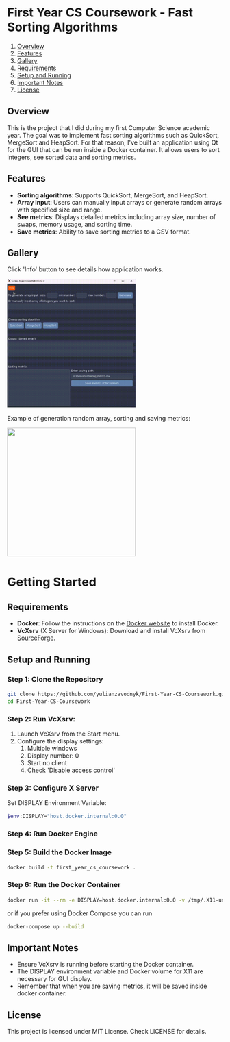 # First Year CS Coursework - Fast Sorting Algorithms

1. [Overview](#overview)
2. [Features](#features)
3. [Gallery](#gallery)
4. [Requirements](#requirements)
5. [Setup and Running](#setup-and-running)
6. [Important Notes](#important-notes)
7. [License](#license)

## Overview
This is the project that I did during my first Computer Science academic year.
The goal was to implement fast sorting algorithms such as QuickSort, MergeSort and HeapSort.
For that reason, I've built an application using Qt for the GUI that can be run inside a Docker container.
It allows users to sort integers, see sorted data and sorting metrics.

## Features
- **Sorting algorithms**: Supports QuickSort, MergeSort, and HeapSort.
- **Array input**: Users can manually input arrays or generate random arrays with specified size and range.
- **See metrics**: Displays detailed metrics including array size, number of swaps, memory usage, and sorting time.
- **Save metrics**: Ability to save sorting metrics to a CSV format.

## Gallery
Click 'Info' button to see details how application works.

<img src="docs/gallery/info.gif" width="300" height="300"/>

Example of generation random array, sorting and saving metrics:

<img src="docs/gallery/sorting_example.gif" width="300" height="300"/>

# Getting Started

## Requirements

- **Docker**: Follow the instructions on the [Docker website](https://www.docker.com/get-started) to install Docker.
- **VcXsrv** (X Server for Windows): Download and install VcXsrv from [SourceForge](https://sourceforge.net/projects/vcxsrv/).

## Setup and Running

### Step 1: Clone the Repository
```sh
git clone https://github.com/yulianzavodnyk/First-Year-CS-Coursework.git
cd First-Year-CS-Coursework
```

### Step 2: Run VcXsrv:
1. Launch VcXsrv from the Start menu.
2. Configure the display settings:
   1. Multiple windows
   2. Display number: 0
   3. Start no client
   4. Check 'Disable access control'

### Step 3: Configure X Server
Set DISPLAY Environment Variable:
```sh
$env:DISPLAY="host.docker.internal:0.0"
```

### Step 4: Run Docker Engine

### Step 5: Build the Docker Image
```sh
docker build -t first_year_cs_coursework .
```

### Step 6: Run the Docker Container
```sh
docker run -it --rm -e DISPLAY=host.docker.internal:0.0 -v /tmp/.X11-unix:/tmp/.X11-unix first_year_cs_coursework
```
or if you prefer using Docker Compose you can run
```sh
docker-compose up --build
```

## Important Notes
- Ensure VcXsrv is running before starting the Docker container.
- The DISPLAY environment variable and Docker volume for X11 are necessary for GUI display.
- Remember that when you are saving metrics, it will be saved inside docker container.

## License
This project is licensed under MIT License. Check LICENSE for details.
